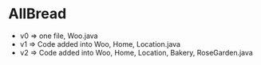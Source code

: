 # AllBread

* v0 => one file, Woo.java 
* v1 => Code added into Woo, Home, Location.java
* v2 => Code added into Woo, Home, Location, Bakery, RoseGarden.java 
